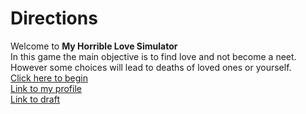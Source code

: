 # Directions
Welcome to **My Horrible Love Simulator**  
In this game the main objective is to find love and not become a neet.   
However some choices will lead to deaths of loved ones or yourself.  
[Click here to begin](start.md)  
[Link to my profile](https://github.com/ShenghaoD0081)  
[Link to draft](https://docs.google.com/drawings/d/11uRq7Sm35eY69M0PL8qNVzRrY-wjScxhiQCXOiak2yI/edit)  